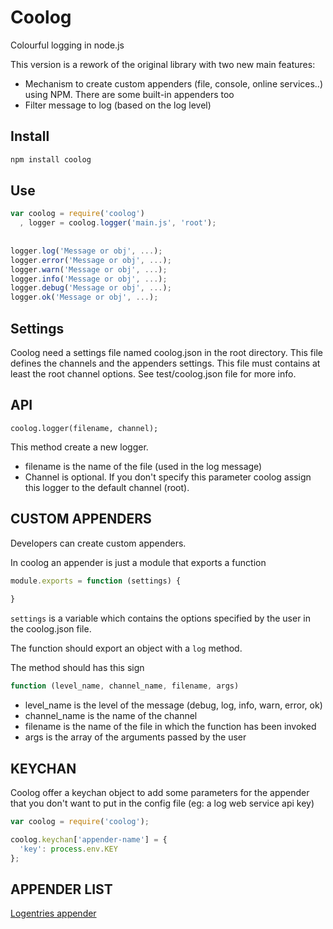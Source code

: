 Coolog
======

Colourful logging in node.js

This version is a rework of the original library with two new main features:

*  Mechanism to create custom appenders (file, console, online services..) using NPM. There are some built-in appenders too
*  Filter message to log (based on the log level)



## Install ##

```bash
npm install coolog
```


## Use ##

```js
var coolog = require('coolog')
  , logger = coolog.logger('main.js', 'root');
  
  
logger.log('Message or obj', ...);
logger.error('Message or obj', ...);
logger.warn('Message or obj', ...);
logger.info('Message or obj', ...);
logger.debug('Message or obj', ...);
logger.ok('Message or obj', ...);
```


## Settings ##
Coolog need a settings file named coolog.json in the root directory.
This file defines the channels and the appenders settings.
This file must contains at least the root channel options.
See test/coolog.json file for more info.


## API ##
```
coolog.logger(filename, channel);
```
This method create a new logger.

* filename is the name of the file (used in the log message)
* Channel is optional. If you don't specify this parameter coolog assign this logger to the default channel (root).
  

## CUSTOM APPENDERS ##
Developers can create custom appenders.

In coolog an appender is just a module that exports a function

```js
module.exports = function (settings) {
  
}
```

```settings``` is a variable which contains the options specified by the user in the coolog.json file.

The function should export an object with a ```log``` method. 

The method should has this sign
```js
function (level_name, channel_name, filename, args)
```

* level_name is the level of the message (debug, log, info, warn, error, ok)
* channel_name is the name of the channel
* filename is the name of the file in which the function has been invoked
* args is the array of the arguments passed by the user

## KEYCHAN ##
Coolog offer a keychan object to add some parameters for the appender that you don't want to put in the config file (eg: a log web service api key)
```js
var coolog = require('coolog');

coolog.keychan['appender-name'] = {
  'key': process.env.KEY
};  

```


## APPENDER LIST ##
[Logentries appender](https://github.com/bolismauro/coolog-logentries-appender)

